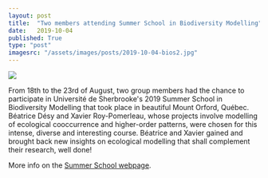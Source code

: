 ```yaml
---
layout: post
title:  "Two members attending Summer School in Biodiversity Modelling"
date:   2019-10-04
published: True
type: "post"
imagesrc: "/assets/images/posts/2019-10-04-bios2.jpg"
---
```



<img class=“block-image” src=“/assets/images/posts/2019-10-04-bios2.jpg”>


From 18th to the 23rd of August, two group members had the chance to participate in Université de Sherbrooke's 2019 Summer School in Biodiversity Modelling that took place in beautiful Mount Orford, Québec. Béatrice Désy and Xavier Roy-Pomerleau, whose projects involve modelling of ecological cooccurrence and higher-order patterns, were chosen for this intense, diverse and interesting course. Béatrice and Xavier gained and brought back new insights on ecological modelling that shall complement their research, well done!

More info on the <a href='https://www.usherbrooke.ca/sciences-ete/fr/ecoles-dete-anterieures/modelisation-de-la-biodiversite-2019/accueil-modelisation-de-la-biodiversite/'>Summer School webpage</a>. 
